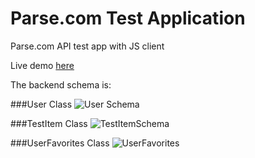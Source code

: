 Parse.com Test Application
============

Parse.com API test app with JS client

Live demo [here](coubantilogin.azurewebsites.net)


The backend schema is:


###User Class 
![User Schema](http://i.stack.imgur.com/LauRK.png)


###TestItem Class 
![TestItemSchema](http://i.stack.imgur.com/Vo1Cc.png)


###UserFavorites Class
![UserFavorites](http://i.stack.imgur.com/PiFho.png)
